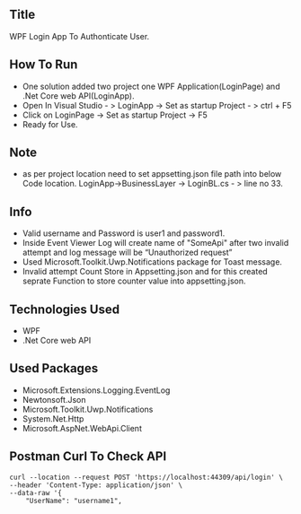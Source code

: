 
## Title

WPF Login App To Authonticate User.

## How To Run
 
 - One solution added two project one WPF Application(LoginPage) and .Net Core web API(LoginApp).
 - Open In Visual Studio - > LoginApp -> Set as startup Project - > ctrl + F5
 - Click on LoginPage -> Set as startup Project -> F5
 - Ready for Use.
 
## Note
 - as per project location need to set appsetting.json file path into below Code location.
  LoginApp->BusinessLayer -> LoginBL.cs - > line no 33.
## Info
-  Valid username and Password is user1 and password1.
-  Inside Event Viewer Log will create name of "SomeApi" after two invalid attempt and log message will be  “Unauthorized request”
-  Used Microsoft.Toolkit.Uwp.Notifications package for Toast message.
-  Invalid attempt Count Store in Appsetting.json and for this created seprate Function to store counter value into appsetting.json. 
 
 
## Technologies Used

 - WPF
 - .Net Core web API

## Used Packages

 - Microsoft.Extensions.Logging.EventLog
 - Newtonsoft.Json
 - Microsoft.Toolkit.Uwp.Notifications
 - System.Net.Http
 - Microsoft.AspNet.WebApi.Client
 
 ## Postman Curl To Check API

```postman
curl --location --request POST 'https://localhost:44309/api/login' \
--header 'Content-Type: application/json' \
--data-raw '{
    "UserName": "username1",
 ```
 
 
    
    



 
